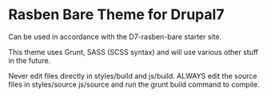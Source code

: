 Rasben Bare Theme for Drupal7
============================

Can be used in accordance with the D7-rasben-bare starter site.


This theme uses Grunt, SASS (SCSS syntax) and will use various other stuff in the future.

Never edit files directly in styles/build and js/build. ALWAYS edit the source files in styles/source js/source and run the grunt build command to compile.
